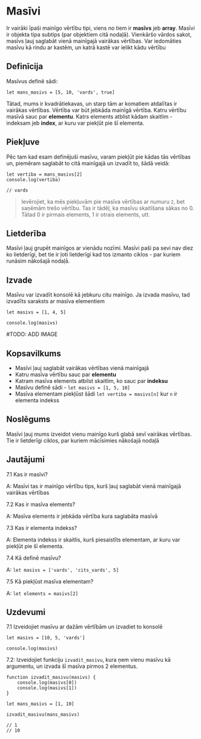# Masīvi

Ir vairāki īpaši mainīgo vērtību tipi, viens no tiem ir **masīvs** jeb **array**. Masīvi ir objekta tipa subtips (par objektiem citā nodaļā). Vienkāršo vārdos sakot, masīvs ļauj saglabāt vienā mainīgajā vairākas vērtības. Var iedomāties masīvu kā rindu ar kastēm, un katrā kastē var ielikt kādu vērtību

## Definīcija

Masīvus definē sādi:

```
let mans_masivs = [5, 10, 'vards', true]
```

Tātad, mums ir kvadrātiekavas, un starp tām ar komatiem atdalītas ir vairākas vērtības. Vērtība var būt jebkāda mainīgā vērtība. Katru vērtību masīvā sauc par **elementu**. Katrs elements atblist kādam skaitlim - indeksam jeb **index**, ar kuru var piekļūt pie šī elementa.

## Piekļuve

Pēc tam kad esam definējuši masīvu, varam piekļūt pie kādas tās vērtības un, piemēram saglabāt to citā mainīgajā un izvadīt to, šādā veidā:

```
let vertiba = mans_masivs[2]
console.log(vertiba)

// vards
```

> Ievērojiet, ka mēs piekļuvām pie masīva vērtības ar numuru `2`, bet saņēmām trešo vērtību. Tas ir tādēļ, ka masīvu skaitīšana sākas no 0. Tātad 0 ir pirmais elements, 1 ir otrais elements, utt.

## Lietderība

Masīvi ļauj grupēt mainīgos ar vienādu nozīmi. Masīvi paši pa sevi nav diez ko lietderīgi, bet tie ir ļoti lietderīgi kad tos izmanto ciklos - par kuriem runāsim nākošajā nodaļā.

## Izvade

Masīvu var izvadīt konsolē kā jebkuru citu mainīgo. Ja izvada masīvu, tad izvadīts saraksts ar masīva elementiem

```
let masivs = [1, 4, 5]

console.log(masivs)
```

#TODO: ADD IMAGE

## Kopsavilkums

 * Masīvi ļauj saglabāt vairākas vērtības vienā mainīgajā
 * Katru masīva vērtību sauc par **elementu**
 * Katram masīva elements atbilst skaitlim, ko sauc par **indeksu**
 * Masīvu definē sādi - `let masivs = [1, 5, 10]`
 * Masīva elementam piekļūst šādi `let vertiba = masivs[n]` kur `n` ir elementa indekss

## Noslēgums

Masīvi ļauj mums izveidot vienu mainīgo kurš glabā sevī vairākas vērtības. Tie ir lietderīgi ciklos, par kuriem mācīsimies nākošajā nodaļā

## Jautājumi

7.1 Kas ir masīvi?

A: Masīvi tas ir mainīgo vērtību tips, kurš ļauj saglabāt vienā mainīgajā vairākas vērtības

7.2 Kas ir masīva elements?

A: Masīva elements ir jebkāda vērtība kura saglabāta masīvā

7.3 Kas ir elementa indekss?

A: Elementa indekss ir skaitlis, kurš piesaistīts elementam, ar kuru var piekļūt pie šī elementa.

7.4 Kā definē masīvu?

A: `let masivs = ['vards', 'cits_vards', 5]`

7.5 Kā piekļūst masīva elementam?

A: `let elements = masivs[2]`

## Uzdevumi

7.1 Izveidojiet masīvu ar dažām vērtībām un izvadiet to konsolē

```
let masivs = [10, 5, 'vards']

console.log(masivs)
```

7.2: Izveidojiet funkciju `izvadit_masivu`, kura ņem vienu masīvu kā argumentu, un izvada šī masīva pirmos 2 elementus.

```
function izvadit_masivu(masivs) {
    console.log(masivs[0])
    console.log(masivs[1])
}

let mans_masivs = [1, 10]

izvadit_masivu(mans_masivs)

// 1
// 10
```

